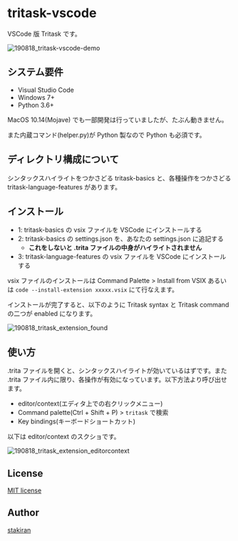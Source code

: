 # tritask-vscode
VSCode 版 Tritask です。

![190818_tritask-vscode-demo](https://user-images.githubusercontent.com/23325839/63220639-2e3e5380-c1c7-11e9-8404-ee610bd7672f.gif)

## システム要件
- Visual Studio Code
- Windows 7+
- Python 3.6+

MacOS 10.14(Mojave) でも一部開発は行っていましたが、たぶん動きません。

また内蔵コマンド(helper.py)が Python 製なので Python も必須です。

## ディレクトリ構成について
シンタックスハイライトをつかさどる tritask-basics と、各種操作をつかさどる tritask-language-features があります。

## インストール
- 1: tritask-basics の vsix ファイルを VSCode にインストールする
- 2: tritask-basics の settings.json を、あなたの settings.json に追記する
  - **これをしないと .trita ファイルの中身がハイライトされません**
- 3: tritask-language-features の vsix ファイルを VSCode にインストールする

vsix ファイルのインストールは Command Palette > Install from VSIX あるいは `code --install-extension xxxxx.vsix` にて行なえます。

インストールが完了すると、以下のように Tritask syntax と Tritask command の二つが enabled になります。

![190818_tritask_extension_found](https://user-images.githubusercontent.com/23325839/63220650-56c64d80-c1c7-11e9-953d-290dc3dbe70b.JPG)

## 使い方
.trita ファイルを開くと、シンタックスハイライトが効いているはずです。また .trita ファイル内に限り、各操作が有効になっています。以下方法より呼び出せます。

- editor/context(エディタ上での右クリックメニュー)
- Command palette(Ctrl + Shift + P) > `tritask` で検索
- Key bindings(キーボードショートカット)

以下は editor/context のスクショです。

![190818_tritask_extension_editorcontext](https://user-images.githubusercontent.com/23325839/63220641-34cccb00-c1c7-11e9-9cc6-8b3e7ed0db75.JPG)

## License
[MIT license](LICENSE)

## Author
[stakiran](https://github.com/stakiran)

